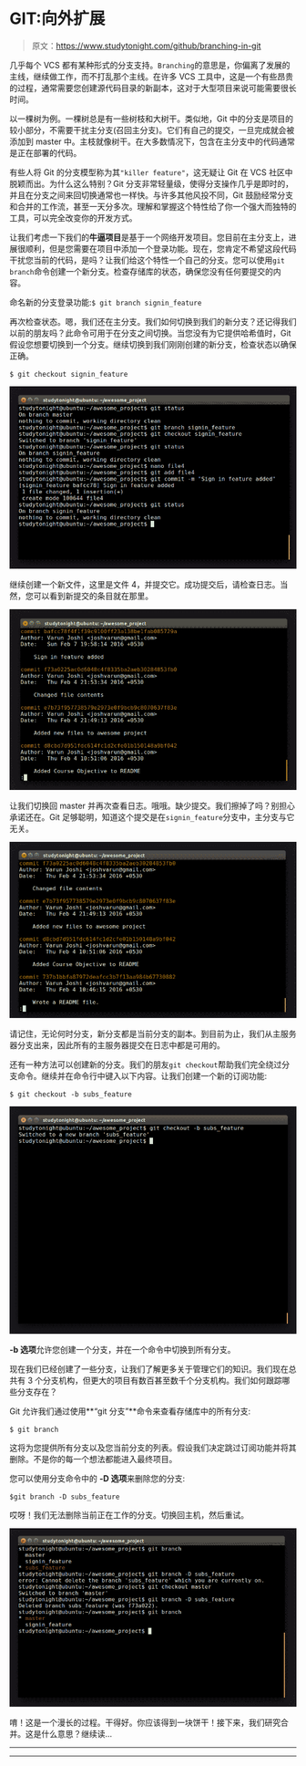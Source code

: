 # GIT:向外扩展

> 原文：<https://www.studytonight.com/github/branching-in-git>

几乎每个 VCS 都有某种形式的分支支持。`Branching`的意思是，你偏离了发展的主线，继续做工作，而不打乱那个主线。在许多 VCS 工具中，这是一个有些昂贵的过程，通常需要您创建源代码目录的新副本，这对于大型项目来说可能需要很长时间。

以一棵树为例。一棵树总是有一些树枝和大树干。类似地，Git 中的分支是项目的较小部分，不需要干扰主分支(召回主分支)。它们有自己的提交，一旦完成就会被添加到 master 中。主枝就像树干。在大多数情况下，包含在主分支中的代码通常是正在部署的代码。

有些人将 Git 的分支模型称为其`"killer feature"`，这无疑让 Git 在 VCS 社区中脱颖而出。为什么这么特别？Git 分支非常轻量级，使得分支操作几乎是即时的，并且在分支之间来回切换通常也一样快。与许多其他风投不同，Git 鼓励经常分支和合并的工作流，甚至一天分多次。理解和掌握这个特性给了你一个强大而独特的工具，可以完全改变你的开发方式。

让我们考虑一下我们的**牛逼项目**是基于一个网络开发项目。您目前在主分支上，进展很顺利，但是您需要在项目中添加一个登录功能。现在，您肯定不希望这段代码干扰您当前的代码，是吗？让我们给这个特性一个自己的分支。您可以使用`git branch`命令创建一个新分支。检查存储库的状态，确保您没有任何要提交的内容。

命名新的分支登录功能:`$ git branch signin_feature`

再次检查状态。嗯，我们还在主分支。我们如何切换到我们的新分支？还记得我们以前的朋友吗？此命令可用于在分支之间切换。当您没有为它提供哈希值时，Git 假设您想要切换到一个分支。继续切换到我们刚刚创建的新分支，检查状态以确保正确。

```
$ git checkout signin_feature
```

![Creating a Branch in Git](img/3a916de532d893fe10a76bac5c0bf597.png)

继续创建一个新文件，这里是文件 4，并提交它。成功提交后，请检查日志。当然，您可以看到新提交的条目就在那里。

![Branching Out](img/3163a5a652f49aa891b33eab14981df0.png)

让我们切换回 master 并再次查看日志。哦哦。缺少提交。我们擦掉了吗？别担心承诺还在。Git 足够聪明，知道这个提交是在`signin_feature`分支中，主分支与它无关。

![Branching out](img/82541d805f2f05dd639ada2ad8d08a1d.png)

请记住，无论何时分支，新分支都是当前分支的副本。到目前为止，我们从主服务器分支出来，因此所有的主服务器提交在日志中都是可用的。

还有一种方法可以创建新的分支。我们的朋友`git checkout`帮助我们完全绕过分支命令。继续并在命令行中键入以下内容。让我们创建一个新的订阅功能:

```
$ git checkout -b subs_feature
```

![Switching to a different branch in Git](img/b2853fa75c8cec80e17bf0f05cb81c4a.png)

**-b 选项**允许您创建一个分支，并在一个命令中切换到所有分支。

现在我们已经创建了一些分支，让我们了解更多关于管理它们的知识。我们现在总共有 3 个分支机构，但更大的项目有数百甚至数千个分支机构。我们如何跟踪哪些分支存在？

Git 允许我们通过使用**“git 分支”**命令来查看存储库中的所有分支:

```
$ git branch
```

这将为您提供所有分支以及您当前分支的列表。假设我们决定跳过订阅功能并将其删除。不是你的每一个想法都能进入最终项目。

您可以使用分支命令中的 **-D 选项**来删除您的分支:

```
$git branch -D subs_feature
```

哎呀！我们无法删除当前正在工作的分支。切换回主机，然后重试。

![deleting a branch in Git](img/7e7e11bdddbeb46c084db292295a623d.png)

唷！这是一个漫长的过程。干得好。你应该得到一块饼干！接下来，我们研究合并。这是什么意思？继续读...

* * *

* * *